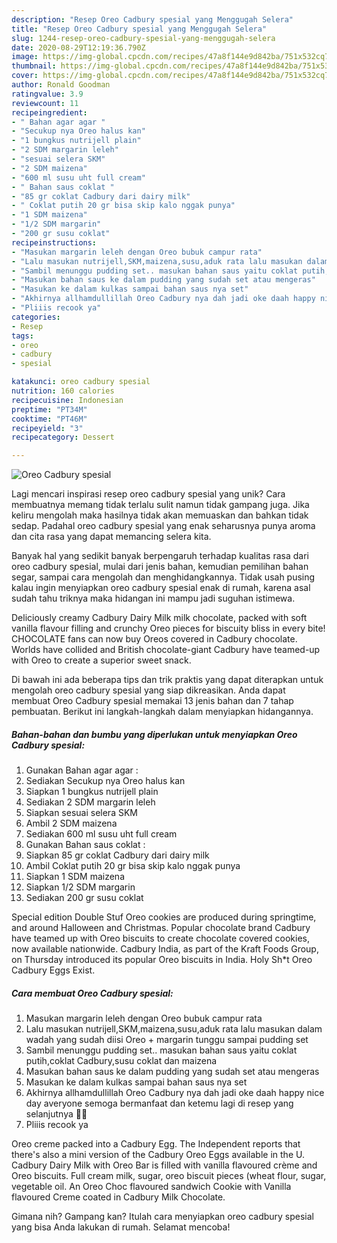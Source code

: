 ```yaml
---
description: "Resep Oreo Cadbury spesial yang Menggugah Selera"
title: "Resep Oreo Cadbury spesial yang Menggugah Selera"
slug: 1244-resep-oreo-cadbury-spesial-yang-menggugah-selera
date: 2020-08-29T12:19:36.790Z
image: https://img-global.cpcdn.com/recipes/47a8f144e9d842ba/751x532cq70/oreo-cadbury-spesial-foto-resep-utama.jpg
thumbnail: https://img-global.cpcdn.com/recipes/47a8f144e9d842ba/751x532cq70/oreo-cadbury-spesial-foto-resep-utama.jpg
cover: https://img-global.cpcdn.com/recipes/47a8f144e9d842ba/751x532cq70/oreo-cadbury-spesial-foto-resep-utama.jpg
author: Ronald Goodman
ratingvalue: 3.9
reviewcount: 11
recipeingredient:
- " Bahan agar agar "
- "Secukup nya Oreo halus kan"
- "1 bungkus nutrijell plain"
- "2 SDM margarin leleh"
- "sesuai selera SKM"
- "2 SDM maizena"
- "600 ml susu uht full cream"
- " Bahan saus coklat "
- "85 gr coklat Cadbury dari dairy milk"
- " Coklat putih 20 gr bisa skip kalo nggak punya"
- "1 SDM maizena"
- "1/2 SDM margarin"
- "200 gr susu coklat"
recipeinstructions:
- "Masukan margarin leleh dengan Oreo bubuk campur rata"
- "Lalu masukan nutrijell,SKM,maizena,susu,aduk rata lalu masukan dalam wadah yang sudah diisi Oreo + margarin tunggu sampai pudding set"
- "Sambil menunggu pudding set.. masukan bahan saus yaitu coklat putih,coklat Cadbury,susu coklat dan maizena"
- "Masukan bahan saus ke dalam pudding yang sudah set atau mengeras"
- "Masukan ke dalam kulkas sampai bahan saus nya set"
- "Akhirnya allhamdullillah Oreo Cadbury nya dah jadi oke daah happy nice day averyone semoga bermanfaat dan ketemu lagi di resep yang selanjutnya 🥰😌"
- "Pliiis recook ya"
categories:
- Resep
tags:
- oreo
- cadbury
- spesial

katakunci: oreo cadbury spesial 
nutrition: 160 calories
recipecuisine: Indonesian
preptime: "PT34M"
cooktime: "PT46M"
recipeyield: "3"
recipecategory: Dessert

---
```



![Oreo Cadbury spesial](https://img-global.cpcdn.com/recipes/47a8f144e9d842ba/751x532cq70/oreo-cadbury-spesial-foto-resep-utama.jpg)

Lagi mencari inspirasi resep oreo cadbury spesial yang unik? Cara membuatnya memang tidak terlalu sulit namun tidak gampang juga. Jika keliru mengolah maka hasilnya tidak akan memuaskan dan bahkan tidak sedap. Padahal oreo cadbury spesial yang enak seharusnya punya aroma dan cita rasa yang dapat memancing selera kita.

Banyak hal yang sedikit banyak berpengaruh terhadap kualitas rasa dari oreo cadbury spesial, mulai dari jenis bahan, kemudian pemilihan bahan segar, sampai cara mengolah dan menghidangkannya. Tidak usah pusing kalau ingin menyiapkan oreo cadbury spesial enak di rumah, karena asal sudah tahu triknya maka hidangan ini mampu jadi suguhan istimewa.

Deliciously creamy Cadbury Dairy Milk milk chocolate, packed with soft vanilla flavour filling and crunchy Oreo pieces for biscuity bliss in every bite! CHOCOLATE fans can now buy Oreos covered in Cadbury chocolate. Worlds have collided and British chocolate-giant Cadbury have teamed-up with Oreo to create a superior sweet snack.


Di bawah ini ada beberapa tips dan trik praktis yang dapat diterapkan untuk mengolah oreo cadbury spesial yang siap dikreasikan. Anda dapat membuat Oreo Cadbury spesial memakai 13 jenis bahan dan 7 tahap pembuatan. Berikut ini langkah-langkah dalam menyiapkan hidangannya.

<!--inarticleads1-->

##### Bahan-bahan dan bumbu yang diperlukan untuk menyiapkan Oreo Cadbury spesial:

1. Gunakan  Bahan agar agar :
1. Sediakan Secukup nya Oreo halus kan
1. Siapkan 1 bungkus nutrijell plain
1. Sediakan 2 SDM margarin leleh
1. Siapkan sesuai selera SKM
1. Ambil 2 SDM maizena
1. Sediakan 600 ml susu uht full cream
1. Gunakan  Bahan saus coklat :
1. Siapkan 85 gr coklat Cadbury dari dairy milk
1. Ambil  Coklat putih 20 gr bisa skip kalo nggak punya
1. Siapkan 1 SDM maizena
1. Siapkan 1/2 SDM margarin
1. Sediakan 200 gr susu coklat


Special edition Double Stuf Oreo cookies are produced during springtime, and around Halloween and Christmas. Popular chocolate brand Cadbury have teamed up with Oreo biscuits to create chocolate covered cookies, now available nationwide. Cadbury India, as part of the Kraft Foods Group, on Thursday introduced its popular Oreo biscuits in India. Holy Sh*t Oreo Cadbury Eggs Exist. 

<!--inarticleads2-->

##### Cara membuat Oreo Cadbury spesial:

1. Masukan margarin leleh dengan Oreo bubuk campur rata
1. Lalu masukan nutrijell,SKM,maizena,susu,aduk rata lalu masukan dalam wadah yang sudah diisi Oreo + margarin tunggu sampai pudding set
1. Sambil menunggu pudding set.. masukan bahan saus yaitu coklat putih,coklat Cadbury,susu coklat dan maizena
1. Masukan bahan saus ke dalam pudding yang sudah set atau mengeras
1. Masukan ke dalam kulkas sampai bahan saus nya set
1. Akhirnya allhamdullillah Oreo Cadbury nya dah jadi oke daah happy nice day averyone semoga bermanfaat dan ketemu lagi di resep yang selanjutnya 🥰😌
1. Pliiis recook ya


Oreo creme packed into a Cadbury Egg. The Independent reports that there&#39;s also a mini version of the Cadbury Oreo Eggs available in the U. Cadbury Dairy Milk with Oreo Bar is filled with vanilla flavoured crème and Oreo biscuits. Full cream milk, sugar, oreo biscuit pieces (wheat flour, sugar, vegetable oil. An Oreo Choc flavoured sandwich Cookie with Vanilla flavoured Creme coated in Cadbury Milk Chocolate. 

Gimana nih? Gampang kan? Itulah cara menyiapkan oreo cadbury spesial yang bisa Anda lakukan di rumah. Selamat mencoba!

